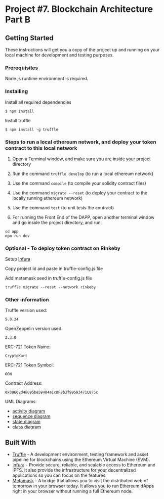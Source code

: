 # Project #7. Blockchain Architecture Part B

## Getting Started

These instructions will get you a copy of the project up and running on your local machine for development and testing purposes.

### Prerequisites

Node.js runtime environment is required.

### Installing

Install all required dependencies

```
$ npm install
```

Install truffle

```
$ npm install -g truffle
```

### Steps to run a local ethereum network, and deploy your token contract to this local network

1) Open a Terminal window, and make sure you are inside your project directory

2) Run the command `truffle develop` (to run a local ethereum network)

3) Use the command `compile` (to compile your solidity contract files)

4) Use the command `migrate --reset` (to deploy your contract to the locally running ethereum network)

5) Use the command `test` (to unit tests the contract)

6) For running the Front End of the DAPP, open another terminal window and go inside the project directory, and run:

```
cd app
npm run dev
```

### Optional - To deploy token contract on Rinkeby

Setup [Infura](https://infura.io/)

Copy project id and paste in truffle-config.js file

Add metamask seed in truffle-config.js file

```
truffle migrate --reset --network rinkeby
```

### Other information

Truffle version used:

```
5.0.24
```

OpenZeppelin version used:

```
2.3.0
```

ERC-721 Token Name:

```
CryptoKart
```

ERC-721 Token Symbol:

```
OON
```

Contract Address:

```
0x08602d48695be59484aCcDF9b3f99593471C875c
```

UML Diagrams:

* [activity diagram](./diagrams/activity_diagram.jpg?raw=true "Activity diagram")
* [sequence diagram](./diagrams/sequence_diagram.jpg?raw=true "Sequence diagram")
* [state diagram](./diagrams/state_diagram.jpg?raw=true "State diagram")
* [class diagram](./diagrams/class_diagram.jpg?raw=true "Class diagram")


## Built With

* [Truffle](https://www.trufflesuite.com/docs/truffle/getting-started/installation) - A development environment, testing framework and asset pipeline for blockchains using the Ethereum Virtual Machine (EVM).
* [Infura](https://infura.io) - Provide secure, reliable, and scalable access to Ethereum and IPFS. It also provide the infrastructure for your decentralized applications so you can focus on the features.
* [Metamask](https://metamask.io/) - A bridge that allows you to visit the distributed web of tomorrow in your browser today. It allows you to run Ethereum dApps right in your browser without running a full Ethereum node.